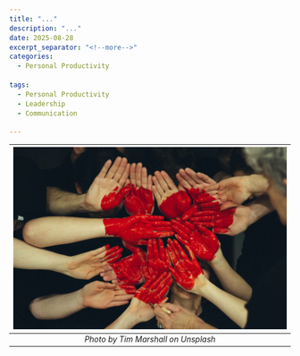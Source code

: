 ```yaml
---
title: "..."
description: "..."
date: 2025-08-28
excerpt_separator: "<!--more-->"
categories:
  - Personal Productivity

tags:
  - Personal Productivity
  - Leadership
  - Communication

---
```


| ![image](/assets/images/tim-marshall-handsheart-unsplash.jpg) |
|:--:|
| *Photo by Tim Marshall on Unsplash* |
